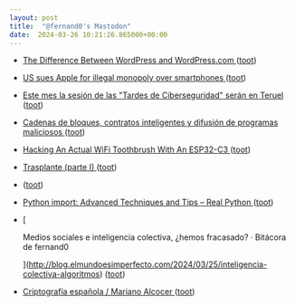```yaml
---
layout: post
title:  "@fernand0's Mastodon"
date:  2024-03-26 10:21:26.865000+00:00
---
```

*  [The Difference Between WordPress and WordPress.com ](https://lifehacker.com/tech/the-difference-between-wordpress-and-wordpressco) ([toot](https://mastodon.social/@fernand0/112161488035258121))
*  [US sues Apple for illegal monopoly over smartphones ](https://www.theverge.com/2024/3/21/24105363/apple-doj-monopoly-lawsui) ([toot](https://mastodon.social/@fernand0/112161358642436301))
*  [Este mes la sesión de las "Tardes de Ciberseguridad" serán en Teruel ](http://www.unizar.es/actualidad/vernoticia_ng.php?id=8195) ([toot](https://mastodon.social/@fernand0/112159699744228503))
*  [Cadenas de bloques, contratos inteligentes y difusión de programas maliciosos ](http://fernand0.github.io//contratos-inteligentes-malware) ([toot](https://mastodon.social/@fernand0/112157820930874331))
*  [Hacking An Actual WiFi Toothbrush With An ESP32-C3 ](https://hackaday.com/2024/03/05/hacking-an-actual-wifi-toothbrush-with-an-esp32-c3) ([toot](https://mastodon.social/@fernand0/112157675250036104))
*  [Trasplante (parte I) ](https://avecesunafoto.wordpress.com/2024/03/25/trasplante-parte-i) ([toot](https://mastodon.social/@fernand0/112157644146063523))
*  [ ](https://mastodon.social/@vrruiz) ([toot](https://mastodon.social/@fernand0/112157635466703173))
*  [Python import: Advanced Techniques and Tips – Real Python ](https://realpython.com/python-import) ([toot](https://mastodon.social/@fernand0/112157563011797738))
*  [
    
      Medios sociales e inteligencia colectiva, ¿hemos fracasado? · Bitácora de fernand0
    
   ](http://blog.elmundoesimperfecto.com/2024/03/25/inteligencia-colectiva-algoritmos) ([toot](https://mastodon.social/@fernand0/112157478290210931))
*  [Criptografía española / Mariano Alcocer ](https://cervantesvirtual.com/obra/criptografia-espanola) ([toot](https://mastodon.social/@fernand0/112157237073538225))
